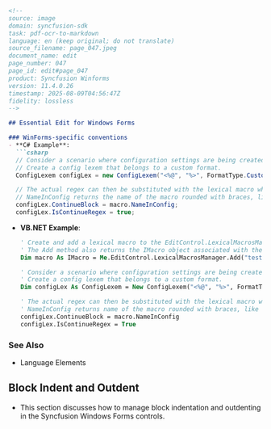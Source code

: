 ```markdown
<!--
source: image
domain: syncfusion-sdk
task: pdf-ocr-to-markdown
language: en (keep original; do not translate)
source_filename: page_047.jpeg
document_name: edit
page_number: 047
page_id: edit#page_047
product: Syncfusion Winforms
version: 11.4.0.26
timestamp: 2025-08-09T04:56:47Z
fidelity: lossless
-->

## Essential Edit for Windows Forms

### WinForms-specific conventions
- **C# Example**:
  ```csharp
  // Consider a scenario where configuration settings are being created dynamically in code.
  // Create a config lexem that belongs to a custom format.
  ConfigLexem configLex = new ConfigLexem("<%@", "%>", FormatType.Custom, false);

  // The actual regex can then be substituted with the lexical macro while defining the config lexem.
  // NameInConfig returns the name of the macro rounded with braces, like "{testmacro}".
  configLex.ContinueBlock = macro.NameInConfig;
  configLex.IsContinueRegex = true;
  ```

- **VB.NET Example**:
  ```vb
  ' Create and add a lexical macro to the EditControl.LexicalMacrosManager's collection.
  ' The Add method also returns the IMacro object associated with the lexical macro.
  Dim macro As IMacro = Me.EditControl.LexicalMacrosManager.Add("testMacro", ".+")

  ' Consider a scenario where configuration settings are being created dynamically in code.
  ' Create a config lexem that belongs to a custom format.
  Dim configLex As ConfigLexem = New ConfigLexem("<%@", "%>", FormatType.Custom, False)

  ' The actual regex can then be substituted with the lexical macro while defining the config lexem.
  ' NameInConfig returns name of the macro rounded with braces, like "{testmacro}".
  configLex.ContinueBlock = macro.NameInConfig
  configLex.IsContinueRegex = True
  ```

### See Also
- Language Elements

## Block Indent and Outdent
- This section discusses how to manage block indentation and outdenting in the Syncfusion Windows Forms controls.

<!-- tags: [configuration settings, lexical macros, config lexem, dynamic settings, block indentation, Windows Forms, edit control, lexical macros manager, custom format, indent, outdent] keywords: [lexical macro, config lexem, dynamic configuration, block indent, outdent, winforms, edit control, formatting] -->
```